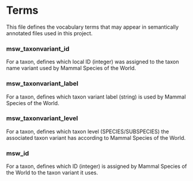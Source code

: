 Terms
=====
This file defines the vocabulary terms that may appear in semantically annotated files used in this project.

### msw_taxonvariant_id

For a taxon, defines which local ID (integer) was assigned to the taxon name variant used by Mammal Species of the World.

### msw_taxonvariant_label

For a taxon, defines which taxon variant label (string) is used by Mammal Species of the World.

### msw_taxonvariant_level

For a taxon, defines which taxon level (SPECIES/SUBSPECIES) the associated taxon variant has according to Mammal Species of the World.

###  msw_id

For a taxon, defines which ID (integer) is assigned by Mammal Species of the World to the taxon variant it uses.
